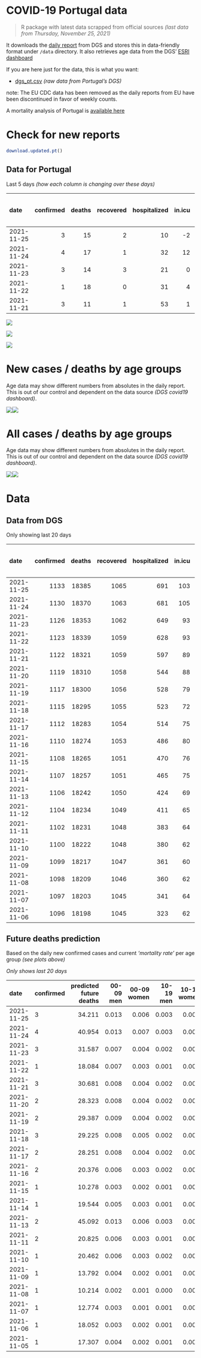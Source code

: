 COVID-19 Portugal data
================

> R package with latest data scrapped from official sources *(last data
> from Thursday, November 25, 2021)*

It downloads the [daily
report](https://covid19.min-saude.pt/relatorio-de-situacao/) from DGS
and stores this in data-friendly format under `/data` directory. It also
retrieves age data from the DGS’ [ESRI
dashboard](https://covid19.min-saude.pt/ponto-de-situacao-atual-em-portugal/)

If you are here just for the data, this is what you want:

-   [dgs\_pt.csv](raw/master/data/dgs_pt.csv) *(raw data from Portugal’s
    DGS)*

note: The EU CDC data has been removed as the daily reports from EU have
been discontinued in favor of weekly counts.

A mortality analysis of Portugal is [available
here](https://averissimo.github.io/covid19-analysis/mortality.html)

# Check for new reports

``` r
download.updated.pt()
```

## Data for Portugal

Last 5 days *(how each column is changing over these days)*

| date       | confirmed | deaths | recovered | hospitalized | in.icu | first vaccine | second vaccine | confirmed m 00-09 | confirmed w 00-09 | confirmed m 10-19 | confirmed w 10-19 | confirmed m 20-29 | confirmed w 20-29 | confirmed m 30-39 | confirmed w 30-39 | confirmed m 40-49 | confirmed w 40-49 | confirmed m 50-59 | confirmed w 50-59 | confirmed m 60-69 | confirmed w 60-69 | confirmed m 70-79 | confirmed w 70-79 | confirmed m 80+ | confirmed w 80+ | death m 00-09 | death w 00-09 | death m 10-19 | death w 10-19 | death m 20-29 | death w 20-29 | death m 30-39 | death w 30-39 | death m 40-49 | death w 40-49 | death m 50-59 | death w 50-59 | death m 60-69 | death w 60-69 | death m 70-79 | death w 70-79 | death m 80+ | death w 80+ |
|:-----------|----------:|-------:|----------:|-------------:|-------:|--------------:|---------------:|------------------:|------------------:|------------------:|------------------:|------------------:|------------------:|------------------:|------------------:|------------------:|------------------:|------------------:|------------------:|------------------:|------------------:|------------------:|------------------:|----------------:|----------------:|--------------:|--------------:|--------------:|--------------:|--------------:|--------------:|--------------:|--------------:|--------------:|--------------:|--------------:|--------------:|--------------:|--------------:|--------------:|--------------:|------------:|------------:|
| 2021-11-25 |         3 |     15 |         2 |           10 |     -2 |            NA |             NA |               240 |               217 |               161 |               162 |               260 |               153 |               202 |               201 |               214 |               273 |               170 |               202 |               184 |               184 |               101 |               137 |              30 |              54 |             0 |             0 |             0 |             0 |             0 |             0 |             0 |             0 |             0 |             0 |             0 |             0 |             0 |             0 |             4 |             4 |           4 |           3 |
| 2021-11-24 |         4 |     17 |         1 |           32 |     12 |            NA |             NA |               245 |               240 |               202 |               194 |               288 |               202 |               236 |               252 |               287 |               358 |               231 |               277 |               187 |               215 |               111 |               137 |              42 |              74 |             0 |             0 |             0 |             0 |             0 |             0 |             0 |             0 |             0 |             0 |             0 |             0 |             3 |             0 |             2 |             2 |           3 |           7 |
| 2021-11-23 |         3 |     14 |         3 |           21 |      0 |            NA |             NA |               131 |               155 |               118 |               108 |               191 |               123 |               169 |               179 |               201 |               247 |               179 |               199 |               136 |               134 |                99 |               102 |              37 |              47 |             0 |             0 |             0 |             0 |             0 |             0 |             0 |             0 |             0 |             0 |             1 |             0 |             1 |             1 |             3 |             4 |           2 |           2 |
| 2021-11-22 |         1 |     18 |         0 |           31 |      4 |            NA |             NA |               131 |               110 |                86 |                86 |               100 |                77 |                82 |                86 |               119 |               131 |                91 |                94 |                60 |                71 |                48 |                39 |              25 |              37 |             0 |             0 |             0 |             0 |             0 |             0 |             0 |             0 |             1 |             0 |             3 |             0 |             0 |             1 |             1 |             1 |           4 |           7 |
| 2021-11-21 |         3 |     11 |         1 |           53 |      1 |            NA |             NA |               158 |               159 |               144 |               106 |               164 |               140 |               167 |               153 |               205 |               204 |               154 |               152 |               141 |               166 |                91 |               116 |              29 |              52 |             0 |             0 |             0 |             0 |             0 |             0 |             0 |             0 |             0 |             0 |             1 |             0 |             2 |             0 |             0 |             1 |           3 |           4 |

![](README_files/figure-gfm/totals-1.svg)<!-- -->

![](README_files/figure-gfm/differential-1.svg)<!-- -->

![](README_files/figure-gfm/differential_7days-1.svg)<!-- -->

# New cases / deaths by age groups

Age data may show different numbers from absolutes in the daily report.
This is out of our control and dependent on the data source *(DGS
covid19 dashboard)*.

![](README_files/figure-gfm/new_cases_deaths-1.svg)<!-- -->![](README_files/figure-gfm/new_cases_deaths-2.svg)<!-- -->

# All cases / deaths by age groups

Age data may show different numbers from absolutes in the daily report.
This is out of our control and dependent on the data source *(DGS
covid19 dashboard)*.

![](README_files/figure-gfm/total_cases_deaths-1.svg)<!-- -->![](README_files/figure-gfm/total_cases_deaths-2.svg)<!-- -->

# Data

## Data from DGS

Only showing last 20 days

| date       | confirmed | deaths | recovered | hospitalized | in.icu | confirmed m 00-09 | confirmed w 00-09 | confirmed m 10-19 | confirmed w 10-19 | confirmed m 20-29 | confirmed w 20-29 | confirmed m 30-39 | confirmed w 30-39 | confirmed m 40-49 | confirmed w 40-49 | confirmed m 50-59 | confirmed w 50-59 | confirmed m 60-69 | confirmed w 60-69 | confirmed m 70-79 | confirmed w 70-79 | confirmed m 80+ | confirmed w 80+ | death m 00-09 | death w 00-09 | death m 10-19 | death w 10-19 | death m 20-29 | death w 20-29 | death m 30-39 | death w 30-39 | death m 40-49 | death w 40-49 | death m 50-59 | death w 50-59 | death m 60-69 | death w 60-69 | death m 70-79 | death w 70-79 | death m 80+ | death w 80+ | first vaccine | second vaccine |
|:-----------|----------:|-------:|----------:|-------------:|-------:|------------------:|------------------:|------------------:|------------------:|------------------:|------------------:|------------------:|------------------:|------------------:|------------------:|------------------:|------------------:|------------------:|------------------:|------------------:|------------------:|----------------:|----------------:|--------------:|--------------:|--------------:|--------------:|--------------:|--------------:|--------------:|--------------:|--------------:|--------------:|--------------:|--------------:|--------------:|--------------:|--------------:|--------------:|------------:|------------:|--------------:|---------------:|
| 2021-11-25 |      1133 |  18385 |      1065 |          691 |    103 |             37612 |             36240 |             60664 |             60393 |             90341 |             92864 |             78520 |             87797 |             81514 |            100023 |             68359 |             85576 |             50174 |             55199 |             32094 |             36048 |           26538 |           52508 |             2 |             1 |             1 |             1 |             8 |             5 |            27 |            20 |           113 |            72 |           371 |           158 |          1157 |           519 |          2451 |          1494 |        5495 |        6490 |            NA |             NA |
| 2021-11-24 |      1130 |  18370 |      1063 |          681 |    105 |             37372 |             36023 |             60503 |             60231 |             90081 |             92711 |             78318 |             87596 |             81300 |             99750 |             68189 |             85374 |             49990 |             55015 |             31993 |             35911 |           26508 |           52454 |             2 |             1 |             1 |             1 |             8 |             5 |            27 |            20 |           113 |            72 |           371 |           158 |          1157 |           519 |          2447 |          1490 |        5491 |        6487 |            NA |             NA |
| 2021-11-23 |      1126 |  18353 |      1062 |          649 |     93 |             37127 |             35783 |             60301 |             60037 |             89793 |             92509 |             78082 |             87344 |             81013 |             99392 |             67958 |             85097 |             49803 |             54800 |             31882 |             35774 |           26466 |           52380 |             2 |             1 |             1 |             1 |             8 |             5 |            27 |            20 |           113 |            72 |           371 |           158 |          1154 |           519 |          2445 |          1488 |        5488 |        6480 |            NA |             NA |
| 2021-11-22 |      1123 |  18339 |      1059 |          628 |     93 |             36996 |             35628 |             60183 |             59929 |             89602 |             92386 |             77913 |             87165 |             80812 |             99145 |             67779 |             84898 |             49667 |             54666 |             31783 |             35672 |           26429 |           52333 |             2 |             1 |             1 |             1 |             8 |             5 |            27 |            20 |           113 |            72 |           370 |           158 |          1153 |           518 |          2442 |          1484 |        5486 |        6478 |            NA |             NA |
| 2021-11-21 |      1122 |  18321 |      1059 |          597 |     89 |             36865 |             35518 |             60097 |             59843 |             89502 |             92309 |             77831 |             87079 |             80693 |             99014 |             67688 |             84804 |             49607 |             54595 |             31735 |             35633 |           26404 |           52296 |             2 |             1 |             1 |             1 |             8 |             5 |            27 |            20 |           112 |            72 |           367 |           158 |          1153 |           517 |          2441 |          1483 |        5482 |        6471 |            NA |             NA |
| 2021-11-20 |      1119 |  18310 |      1058 |          544 |     88 |             36707 |             35359 |             59953 |             59737 |             89338 |             92169 |             77664 |             86926 |             80488 |             98810 |             67534 |             84652 |             49466 |             54429 |             31644 |             35517 |           26375 |           52244 |             2 |             1 |             1 |             1 |             8 |             5 |            27 |            20 |           112 |            72 |           366 |           158 |          1151 |           517 |          2441 |          1482 |        5479 |        6467 |            NA |             NA |
| 2021-11-19 |      1117 |  18300 |      1056 |          528 |     79 |             36554 |             35226 |             59803 |             59638 |             89148 |             92032 |             77505 |             86784 |             80307 |             98603 |             67417 |             84504 |             49375 |             54276 |             31544 |             35420 |           26343 |           52203 |             2 |             1 |             1 |             1 |             8 |             5 |            27 |            20 |           112 |            72 |           366 |           158 |          1151 |           516 |          2439 |          1481 |        5476 |        6464 |            NA |             NA |
| 2021-11-18 |      1115 |  18295 |      1055 |          523 |     72 |             36385 |             35069 |             59691 |             59549 |             88968 |             91862 |             77341 |             86629 |             80120 |             98396 |             67277 |             84358 |             49283 |             54151 |             31452 |             35312 |           26304 |           52163 |             2 |             1 |             1 |             1 |             8 |             5 |            27 |            20 |           112 |            72 |           366 |           158 |          1151 |           516 |          2437 |          1481 |        5474 |        6463 |            NA |             NA |
| 2021-11-17 |      1112 |  18283 |      1054 |          514 |     75 |             36229 |             34901 |             59575 |             59444 |             88791 |             91748 |             77189 |             86444 |             79961 |             98182 |             67139 |             84186 |             49159 |             54019 |             31351 |             35195 |           26276 |           52121 |             2 |             1 |             1 |             1 |             8 |             5 |            27 |            20 |           112 |            72 |           366 |           158 |          1150 |           516 |          2437 |          1478 |        5471 |        6458 |            NA |             NA |
| 2021-11-16 |      1110 |  18274 |      1053 |          486 |     80 |             36070 |             34759 |             59427 |             59354 |             88583 |             91596 |             77005 |             86255 |             79767 |             97977 |             66977 |             83993 |             49052 |             53885 |             31264 |             35103 |           26246 |           52072 |             2 |             1 |             1 |             1 |             8 |             5 |            27 |            20 |           112 |            72 |           366 |           158 |          1149 |           516 |          2435 |          1476 |        5471 |        6454 |            NA |             NA |
| 2021-11-15 |      1108 |  18265 |      1051 |          470 |     76 |             35962 |             34648 |             59336 |             59291 |             88455 |             91497 |             76882 |             86135 |             79640 |             97830 |             66886 |             83888 |             48982 |             53775 |             31198 |             35026 |           26222 |           52044 |             2 |             1 |             1 |             1 |             8 |             5 |            27 |            20 |           112 |            72 |           366 |           158 |          1149 |           514 |          2434 |          1476 |        5470 |        6449 |            NA |             NA |
| 2021-11-14 |      1107 |  18257 |      1051 |          465 |     75 |             35900 |             34589 |             59287 |             59258 |             88369 |             91436 |             76802 |             86079 |             79559 |             97745 |             66831 |             83811 |             48937 |             53720 |             31163 |             34994 |           26209 |           52033 |             2 |             1 |             1 |             1 |             8 |             5 |            27 |            20 |           112 |            72 |           366 |           158 |          1149 |           514 |          2432 |          1476 |        5468 |        6445 |            NA |             NA |
| 2021-11-13 |      1106 |  18242 |      1050 |          424 |     69 |             35815 |             34497 |             59211 |             59184 |             88247 |             91358 |             76710 |             85953 |             79445 |             97634 |             66732 |             83714 |             48859 |             53650 |             31113 |             34944 |           26188 |           51986 |             2 |             1 |             1 |             1 |             8 |             5 |            27 |            20 |           112 |            72 |           366 |           158 |          1146 |           513 |          2431 |          1474 |        5462 |        6443 |            NA |             NA |
| 2021-11-12 |      1104 |  18234 |      1049 |          411 |     65 |                NA |                NA |                NA |                NA |                NA |                NA |                NA |                NA |                NA |                NA |                NA |                NA |                NA |                NA |                NA |                NA |              NA |              NA |            NA |            NA |            NA |            NA |            NA |            NA |            NA |            NA |            NA |            NA |            NA |            NA |            NA |            NA |            NA |            NA |          NA |          NA |            NA |             NA |
| 2021-11-11 |      1102 |  18231 |      1048 |          383 |     64 |             35574 |             34265 |             59039 |             59014 |             87946 |             91156 |             76482 |             85722 |             79198 |             97339 |             66503 |             83479 |             48694 |             53441 |             30980 |             34820 |           26138 |           51895 |             2 |             1 |             1 |             1 |             8 |             5 |            27 |            20 |           112 |            72 |           366 |           157 |          1146 |           512 |          2431 |          1473 |        5460 |        6437 |            NA |             NA |
| 2021-11-10 |      1100 |  18222 |      1048 |          380 |     62 |             35464 |             34159 |             58964 |             58954 |             87827 |             91070 |             76392 |             85612 |             79091 |             97217 |             66427 |             83390 |             48636 |             53353 |             30919 |             34766 |           26107 |           51859 |             2 |             1 |             1 |             1 |             8 |             5 |            27 |            20 |           112 |            72 |           366 |           157 |          1146 |           511 |          2430 |          1471 |        5458 |        6434 |            NA |             NA |
| 2021-11-09 |      1099 |  18217 |      1047 |          361 |     60 |             35360 |             34044 |             58864 |             58879 |             87686 |             90975 |             76277 |             85485 |             78990 |             97061 |             66353 |             83283 |             48544 |             53274 |             30872 |             34705 |           26083 |           51814 |             2 |             1 |             1 |             1 |             8 |             5 |            27 |            20 |           112 |            72 |           366 |           157 |          1146 |           511 |          2430 |          1470 |        5457 |        6431 |            NA |             NA |
| 2021-11-08 |      1098 |  18209 |      1046 |          360 |     62 |             35288 |             33974 |             58809 |             58831 |             87563 |             90888 |             76202 |             85391 |             78905 |             96965 |             66279 |             83214 |             48496 |             53210 |             30821 |             34673 |           26065 |           51795 |             2 |             1 |             1 |             1 |             8 |             5 |            27 |            20 |           112 |            72 |           366 |           157 |          1145 |           511 |          2430 |          1470 |        5454 |        6427 |            NA |             NA |
| 2021-11-07 |      1097 |  18203 |      1045 |          341 |     64 |             35259 |             33941 |             58784 |             58808 |             87513 |             90856 |             76165 |             85352 |             78859 |             96932 |             66255 |             83179 |             48465 |             53172 |             30792 |             34647 |           26052 |           51772 |             2 |             1 |             1 |             1 |             8 |             5 |            27 |            20 |           112 |            72 |           366 |           157 |          1144 |           511 |          2429 |          1470 |        5454 |        6423 |            NA |             NA |
| 2021-11-06 |      1096 |  18198 |      1045 |          323 |     62 |             35207 |             33892 |             58719 |             58756 |             87415 |             90795 |             76094 |             85293 |             78771 |             96851 |             66199 |             83110 |             48419 |             53114 |             30753 |             34606 |           26037 |           51750 |             2 |             1 |             1 |             1 |             8 |             5 |            27 |            20 |           112 |            71 |           366 |           157 |          1143 |           511 |          2429 |          1470 |        5453 |        6421 |            NA |             NA |

## Future deaths prediction

Based on the daily new confirmed cases and current *‘mortality rate’*
per age group *(see plots above)*

*Only shows last 20 days*

| date       | confirmed | predicted future deaths | 00-09 men | 00-09 women | 10-19 men | 10-19 women | 20-29 men | 20-29 women | 30-39 men | 30-39 women | 40-49 men | 40-49 women | 50-59 men | 50-59 women | 60-69 men | 60-69 women | 70-79 men | 70-79 women | 80+ men | 80+ women |
|:-----------|:----------|------------------------:|----------:|------------:|----------:|------------:|----------:|------------:|----------:|------------:|----------:|------------:|----------:|------------:|----------:|------------:|----------:|------------:|--------:|----------:|
| 2021-11-25 | 3         |                  34.211 |     0.013 |       0.006 |     0.003 |       0.003 |     0.023 |       0.008 |     0.069 |       0.046 |     0.297 |       0.197 |     0.923 |       0.373 |     4.243 |       1.730 |     7.713 |       5.678 |   6.212 |     6.674 |
| 2021-11-24 | 4         |                  40.954 |     0.013 |       0.007 |     0.003 |       0.003 |     0.026 |       0.011 |     0.081 |       0.057 |     0.398 |       0.258 |     1.254 |       0.511 |     4.312 |       2.022 |     8.477 |       5.678 |   8.697 |     9.146 |
| 2021-11-23 | 3         |                  31.587 |     0.007 |       0.004 |     0.002 |       0.002 |     0.017 |       0.007 |     0.058 |       0.041 |     0.279 |       0.178 |     0.971 |       0.367 |     3.136 |       1.260 |     7.561 |       4.227 |   7.661 |     5.809 |
| 2021-11-22 | 1         |                  18.084 |     0.007 |       0.003 |     0.001 |       0.001 |     0.009 |       0.004 |     0.028 |       0.020 |     0.165 |       0.094 |     0.494 |       0.174 |     1.384 |       0.668 |     3.666 |       1.616 |   5.177 |     4.573 |
| 2021-11-21 | 3         |                  30.681 |     0.008 |       0.004 |     0.002 |       0.002 |     0.015 |       0.008 |     0.057 |       0.035 |     0.284 |       0.147 |     0.836 |       0.281 |     3.251 |       1.561 |     6.950 |       4.808 |   6.005 |     6.427 |
| 2021-11-20 | 2         |                  28.323 |     0.008 |       0.004 |     0.002 |       0.002 |     0.017 |       0.007 |     0.055 |       0.032 |     0.251 |       0.149 |     0.635 |       0.273 |     2.098 |       1.439 |     7.637 |       4.020 |   6.626 |     5.068 |
| 2021-11-19 | 2         |                  29.387 |     0.009 |       0.004 |     0.002 |       0.001 |     0.016 |       0.009 |     0.056 |       0.035 |     0.259 |       0.149 |     0.760 |       0.270 |     2.121 |       1.175 |     7.026 |       4.476 |   8.075 |     4.944 |
| 2021-11-18 | 3         |                  29.225 |     0.008 |       0.005 |     0.002 |       0.002 |     0.016 |       0.006 |     0.052 |       0.042 |     0.220 |       0.154 |     0.749 |       0.318 |     2.859 |       1.241 |     7.713 |       4.849 |   5.798 |     5.191 |
| 2021-11-17 | 2         |                  28.251 |     0.008 |       0.004 |     0.002 |       0.001 |     0.018 |       0.008 |     0.063 |       0.043 |     0.269 |       0.148 |     0.879 |       0.356 |     2.467 |       1.260 |     6.644 |       3.813 |   6.212 |     6.056 |
| 2021-11-16 | 2         |                  20.376 |     0.006 |       0.003 |     0.002 |       0.001 |     0.011 |       0.005 |     0.042 |       0.027 |     0.176 |       0.106 |     0.494 |       0.194 |     1.614 |       1.034 |     5.040 |       3.191 |   4.969 |     3.461 |
| 2021-11-15 | 1         |                  10.278 |     0.003 |       0.002 |     0.001 |       0.001 |     0.008 |       0.003 |     0.028 |       0.013 |     0.112 |       0.061 |     0.298 |       0.142 |     1.038 |       0.517 |     2.673 |       1.326 |   2.692 |     1.360 |
| 2021-11-14 | 1         |                  19.544 |     0.005 |       0.003 |     0.001 |       0.001 |     0.011 |       0.004 |     0.032 |       0.029 |     0.158 |       0.080 |     0.537 |       0.179 |     1.799 |       0.658 |     3.818 |       2.072 |   4.348 |     5.809 |
| 2021-11-13 | 2         |                  45.092 |     0.013 |       0.006 |     0.003 |       0.003 |     0.027 |       0.011 |     0.078 |       0.053 |     0.342 |       0.212 |     1.243 |       0.434 |     3.805 |       1.965 |    10.157 |       5.139 |  10.353 |    11.248 |
| 2021-11-11 | 2         |                  20.825 |     0.006 |       0.003 |     0.001 |       0.001 |     0.011 |       0.005 |     0.031 |       0.025 |     0.148 |       0.088 |     0.412 |       0.164 |     1.337 |       0.827 |     4.659 |       2.238 |   6.419 |     4.450 |
| 2021-11-10 | 1         |                  20.462 |     0.006 |       0.003 |     0.002 |       0.001 |     0.012 |       0.005 |     0.040 |       0.029 |     0.140 |       0.112 |     0.402 |       0.198 |     2.121 |       0.743 |     3.589 |       2.528 |   4.969 |     5.562 |
| 2021-11-09 | 1         |                  13.792 |     0.004 |       0.002 |     0.001 |       0.001 |     0.011 |       0.005 |     0.026 |       0.021 |     0.118 |       0.069 |     0.402 |       0.127 |     1.107 |       0.602 |     3.895 |       1.326 |   3.727 |     2.348 |
| 2021-11-08 | 1         |                  10.214 |     0.002 |       0.001 |     0.000 |       0.000 |     0.004 |       0.002 |     0.013 |       0.009 |     0.064 |       0.024 |     0.130 |       0.065 |     0.715 |       0.357 |     2.215 |       1.078 |   2.692 |     2.843 |
| 2021-11-07 | 1         |                  12.774 |     0.003 |       0.001 |     0.001 |       0.001 |     0.009 |       0.003 |     0.024 |       0.013 |     0.122 |       0.058 |     0.304 |       0.127 |     1.061 |       0.545 |     2.978 |       1.699 |   3.106 |     2.719 |
| 2021-11-06 | 1         |                  18.052 |     0.003 |       0.002 |     0.001 |       0.001 |     0.010 |       0.004 |     0.029 |       0.016 |     0.125 |       0.076 |     0.380 |       0.124 |     1.245 |       0.517 |     2.673 |       1.824 |   4.348 |     6.674 |
| 2021-11-05 | 1         |                  17.307 |     0.004 |       0.002 |     0.001 |       0.001 |     0.010 |       0.004 |     0.035 |       0.021 |     0.118 |       0.081 |     0.407 |       0.157 |     1.361 |       0.639 |     2.520 |       1.865 |   5.384 |     4.697 |
